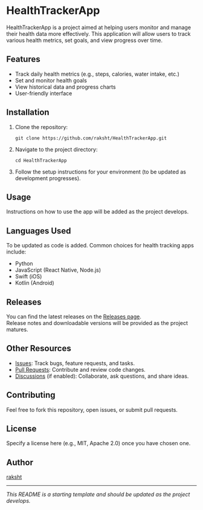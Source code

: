 # HealthTrackerApp

HealthTrackerApp is a project aimed at helping users monitor and manage their health data more effectively. This application will allow users to track various health metrics, set goals, and view progress over time.

## Features

- Track daily health metrics (e.g., steps, calories, water intake, etc.)
- Set and monitor health goals
- View historical data and progress charts
- User-friendly interface

## Installation

1. Clone the repository:
   ```
   git clone https://github.com/raksht/HealthTrackerApp.git
   ```
2. Navigate to the project directory:
   ```
   cd HealthTrackerApp
   ```
3. Follow the setup instructions for your environment (to be updated as development progresses).

## Usage

Instructions on how to use the app will be added as the project develops.

## Languages Used

To be updated as code is added. Common choices for health tracking apps include:
- Python
- JavaScript (React Native, Node.js)
- Swift (iOS)
- Kotlin (Android)

## Releases

You can find the latest releases on the [Releases page](https://github.com/raksht/HealthTrackerApp/releases).  
Release notes and downloadable versions will be provided as the project matures.

## Other Resources

- [Issues](https://github.com/raksht/HealthTrackerApp/issues): Track bugs, feature requests, and tasks.
- [Pull Requests](https://github.com/raksht/HealthTrackerApp/pulls): Contribute and review code changes.
- [Discussions](https://github.com/raksht/HealthTrackerApp/discussions) (if enabled): Collaborate, ask questions, and share ideas.

## Contributing

Feel free to fork this repository, open issues, or submit pull requests.

## License

Specify a license here (e.g., MIT, Apache 2.0) once you have chosen one.

## Author

[raksht](https://github.com/raksht)

---

*This README is a starting template and should be updated as the project develops.*